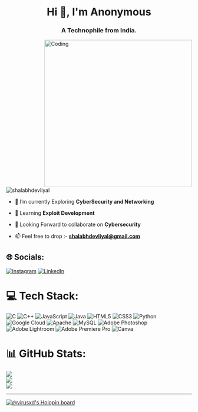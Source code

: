 <h1 align="center">Hi 👋, I'm Anonymous</h1>
<h3 align="center">A Technophile from India.</h3>
<img align="right" alt="Coding" width="400" src="https://i.pinimg.com/originals/d1/0c/3d/d10c3d213be6893235d97ae768db8c07.gif">

<p align="left"> <img src="https://komarev.com/ghpvc/?username=shalabhdevliyal&label=Profile%20views&color=0e75b6&style=flat" alt="shalabhdevliyal" /> </p>

- 🔭 I’m currently Exploring **CyberSecurity and Networking**

- 🌱 Learning **Exploit Development**

- 👯 Looking Forward to collaborate on **Cybersecurity**

- 📫 Feel free to drop :- **shalabhdevliyal@gmail.com**


## 🌐 Socials:
[![Instagram](https://img.shields.io/badge/Instagram-%23E4405F.svg?logo=Instagram&logoColor=white)](https://instagram.com/@real_life_god_911) [![LinkedIn](https://img.shields.io/badge/LinkedIn-%230077B5.svg?logo=linkedin&logoColor=white)](https://linkedin.com/in/https://www.linkedin.com/in/shalabh-devliyal-46bb811b9) 

# 💻 Tech Stack:
![C](https://img.shields.io/badge/c-%2300599C.svg?style=for-the-badge&logo=c&logoColor=white) ![C++](https://img.shields.io/badge/c++-%2300599C.svg?style=for-the-badge&logo=c%2B%2B&logoColor=white) ![JavaScript](https://img.shields.io/badge/javascript-%23323330.svg?style=for-the-badge&logo=javascript&logoColor=%23F7DF1E) ![Java](https://img.shields.io/badge/java-%23ED8B00.svg?style=for-the-badge&logo=java&logoColor=white) ![HTML5](https://img.shields.io/badge/html5-%23E34F26.svg?style=for-the-badge&logo=html5&logoColor=white) ![CSS3](https://img.shields.io/badge/css3-%231572B6.svg?style=for-the-badge&logo=css3&logoColor=white) ![Python](https://img.shields.io/badge/python-3670A0?style=for-the-badge&logo=python&logoColor=ffdd54) ![Google Cloud](https://img.shields.io/badge/Google%20Cloud-%234285F4.svg?style=for-the-badge&logo=google-cloud&logoColor=white) ![Apache](https://img.shields.io/badge/apache-%23D42029.svg?style=for-the-badge&logo=apache&logoColor=white) ![MySQL](https://img.shields.io/badge/mysql-%2300f.svg?style=for-the-badge&logo=mysql&logoColor=white) ![Adobe Photoshop](https://img.shields.io/badge/adobephotoshop-%2331A8FF.svg?style=for-the-badge&logo=adobephotoshop&logoColor=white) ![Adobe Lightroom](https://img.shields.io/badge/Adobe%20Lightroom-31A8FF.svg?style=for-the-badge&logo=Adobe%20Lightroom&logoColor=white) ![Adobe Premiere Pro](https://img.shields.io/badge/Adobe%20Premiere%20Pro-9999FF.svg?style=for-the-badge&logo=Adobe%20Premiere%20Pro&logoColor=white) ![Canva](https://img.shields.io/badge/Canva-%2300C4CC.svg?style=for-the-badge&logo=Canva&logoColor=white)
# 📊 GitHub Stats:
![](https://github-readme-stats.vercel.app/api?username=shalabhdevliyal&theme=dark&hide_border=true&include_all_commits=true&count_private=true)<br/>
![](https://github-readme-streak-stats.herokuapp.com/?user=shalabhdevliyal&theme=dark&hide_border=true)<br/>
![](https://github-readme-stats.vercel.app/api/top-langs/?username=shalabhdevliyal&theme=dark&hide_border=true&include_all_commits=true&count_private=true&layout=compact)

---


[![@virusxd's Holopin board](https://holopin.me/virusxd)](https://holopin.io/@virusxd)
